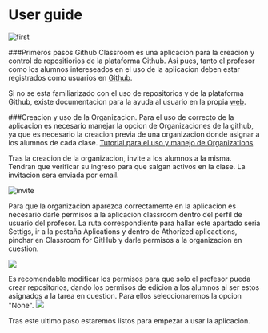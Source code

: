 # User guide

![first](http://i125.photobucket.com/albums/p79/NooK1e_RG/gitbook/first_zpsppz3gblv.png)

###Primeros pasos
Github Classroom es una aplicacion para la creacion y control de repositiorios de la plataforma Github. Asi pues, tanto el profesor como los alumnos intereseados en el uso de la aplicacion deben estar registrados como usuarios en [Github](https://github.com/).

Si no se esta familiarizado con el uso de repositorios y de la plataforma Github, existe documentacion para la ayuda al usuario en la propia [web](https://help.github.com/).

###Creacion y uso de la Organizacion.
Para el uso de correcto de la aplicacion es necesario manejar la opcion de Organizaciones de la github, ya que es necesario la creacion previa de una organizacion donde asignar a los alumnos de cada clase. [Tutorial para el uso y manejo de Organizations](https://github.com/blog/674-introducing-organizations).

Tras la creacion de la organizacion, invite a los alumnos a la misma. Tendran que verificar su ingreso para que salgan activos en la clase. La invitacion sera enviada por email.

![invite](http://i125.photobucket.com/albums/p79/NooK1e_RG/gitbook/invite_zpsjapbksa9.png)


Para que la organizacion aparezca correctamente en la aplicacion es necesario darle permisos a la aplicacion classroom dentro del perfil de usuario del profesor. La ruta correspondiente para hallar este apartado seria Settigs, ir a la pestaña Aplications y dentro de Athorized aplicactions, pinchar en Classroom for GitHub y darle permisos a la organizacion en cuestion.

![](http://i125.photobucket.com/albums/p79/NooK1e_RG/gitbook/access_zpseq76qler.png)

Es recomendable modificar los permisos para que solo el profesor pueda crear repositorios, dando los permisos de edicion a los alumnos al ser estos asignados a la tarea en cuestion. Para ellos seleccionaremos la opcion "None".
![](http://i125.photobucket.com/albums/p79/NooK1e_RG/gitbook/permissions_zpsptbos129.png)


Tras este ultimo paso estaremos listos para empezar a usar la aplicacion.